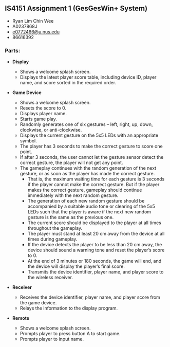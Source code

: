 ## IS4151 Assignment 1 (GesGesWin+ System)

- Ryan Lim Chin Wee
- A0237868J
- e0772466@u.nus.edu
- 86616392

### Parts:

- **Display**

  - Shows a welcome splash screen.
  - Displays the latest player score table, including device ID, player name, and score sorted in the required order.

- **Game Device**

  - Shows a welcome splash screen.
  - Resets the score to 0.
  - Displays player name.
  - Starts game play.
  - Randomly generates one of six gestures – left, right, up, down, clockwise, or anti-clockwise.
  - Displays the current gesture on the 5x5 LEDs with an appropriate symbol.
  - The player has 3 seconds to make the correct gesture to score one point.
  - If after 3 seconds, the user cannot let the gesture sensor detect the correct gesture, the player will not get any point.
  - The gameplay continues with the random generation of the next gesture, or as soon as the player has made the correct gesture.
    - That is, the maximum waiting time for each gesture is 3 seconds if the player cannot make the correct gesture. But if the player makes the correct gesture, gameplay should continue immediately with the next random gesture.
    - The generation of each new random gesture should be accompanied by a suitable audio tone or clearing of the 5x5 LEDs such that the player is aware if the next new random gesture is the same as the previous one.
    - The current score should be displayed to the player at all times throughout the gameplay.
    - The player must stand at least 20 cm away from the device at all times during gameplay.
    - If the device detects the player to be less than 20 cm away, the device should sound a warning tone and reset the player’s score to 0.
    - At the end of 3 minutes or 180 seconds, the game will end, and the device will display the player’s final score.
    - Transmits the device identifier, player name, and player score to the wireless receiver.

- **Receiver**

  - Receives the device identifier, player name, and player score from the game device.
  - Relays the information to the display program.

- **Remote**
  - Shows a welcome splash screen.
  - Prompts player to press button A to start game.
  - Prompts player to input name.
